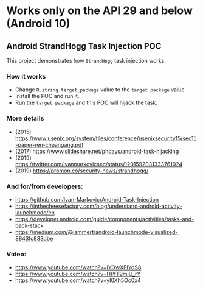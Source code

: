 # Works only on the API 29 and below  (Android 10)

## Android StrandHogg Task Injection POC

This project demonstrates how `StrandHogg` task injection works.

### How it works

- Change `R.string.target_package` value to the `target package` value.
- Install the POC and run it.
- Run the `target package` and this POC will hijack the task.

### More details

- (2015) https://www.usenix.org/system/files/conference/usenixsecurity15/sec15-paper-ren-chuangang.pdf
- (2017) https://www.slideshare.net/phdays/android-task-hijacking
- (2019) https://twitter.com/ivanmarkovicsec/status/1201592031333761024
- (2019) https://promon.co/security-news/strandhogg/

### And for/from developers:

- https://github.com/Ivan-Markovic/Android-Task-Injection
- https://inthecheesefactory.com/blog/understand-android-activity-launchmode/en
- https://developer.android.com/guide/components/activities/tasks-and-back-stack
- https://medium.com/@iammert/android-launchmode-visualized-8843fc833dbe

### Video:

- https://www.youtube.com/watch?v=IYGwXFIYdS8
- https://www.youtube.com/watch?v=HPfT9miU_rY
- https://www.youtube.com/watch?v=yI0Xh5Oc0x4
